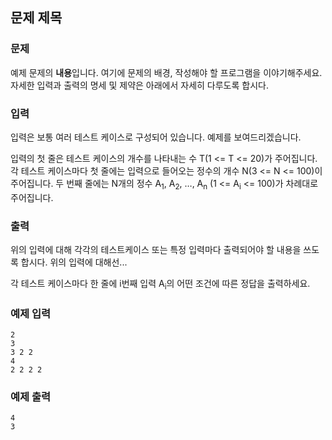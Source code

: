 ## 문제 제목

### 문제

예제 문제의 **내용**입니다. 여기에 문제의 배경, 작성해야 할 프로그램을 이야기해주세요.
자세한 입력과 출력의 명세 및 제약은 아래에서 자세히 다루도록 합시다.

### 입력

입력은 보통 여러 테스트 케이스로 구성되어 있습니다. 예제를 보여드리겠습니다.

입력의 첫 줄은 테스트 케이스의 개수를 나타내는 수 T(1 <= T <= 20)가 주어집니다.
각 테스트 케이스마다 첫 줄에는 입력으로 들어오는 정수의 개수 N(3 <= N <= 100)이 주어집니다.
두 번째 줄에는 N개의 정수 A<sub>1</sub>, A<sub>2</sub>, …, A<sub>n</sub> (1 <= A<sub>i</sub> <= 100)가 차례대로 주어집니다.

### 출력

위의 입력에 대해 각각의 테스트케이스 또는 특정 입력마다 출력되어야 할 내용을 쓰도록 합시다. 위의 입력에 대해선...

각 테스트 케이스마다 한 줄에 i번째 입력 A<sub>i</sub>의 어떤 조건에 따른 정답을 출력하세요.

### 예제 입력

```
2
3
3 2 2
4
2 2 2 2
```

### 예제 출력

```
4
3
```

